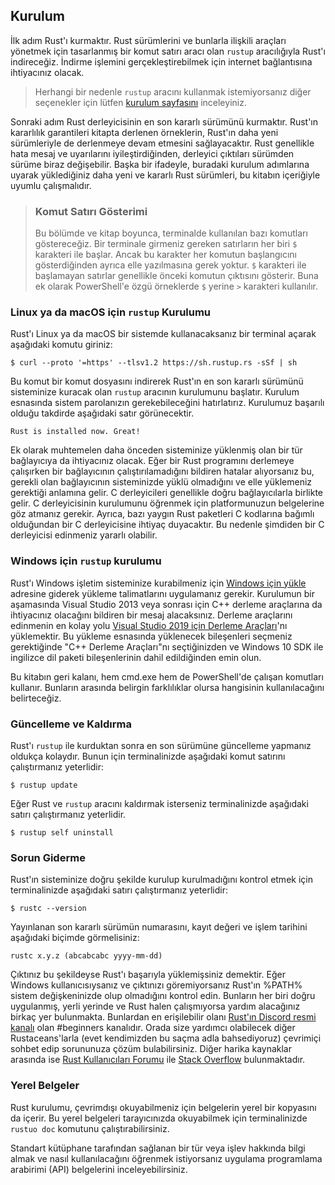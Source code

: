 ## Kurulum

İlk adım Rust'ı kurmaktır. Rust sürümlerini ve bunlarla ilişkili araçları yönetmek için tasarlanmış bir komut satırı aracı olan `rustup` aracılığıyla Rust'ı indireceğiz. İndirme işlemini gerçekleştirebilmek için internet bağlantısına ihtiyacınız olacak.

> Herhangi bir nedenle `rustup` aracını kullanmak istemiyorsanız 
> diğer seçenekler için lütfen [kurulum sayfasını](https://www.rust-lang.org/tools/install) inceleyiniz.

Sonraki adım Rust derleyicisinin en son kararlı sürümünü kurmaktır. Rust'ın kararlılık garantileri kitapta derlenen örneklerin, Rust'ın daha yeni sürümleriyle de derlenmeye devam etmesini sağlayacaktır. Rust genellikle hata mesaj ve uyarılarını iyileştirdiğinden, derleyici çıktıları sürümden sürüme biraz değişebilir. Başka bir ifadeyle, buradaki kurulum adımlarına uyarak yüklediğiniz daha yeni ve kararlı Rust sürümleri, bu kitabın içeriğiyle uyumlu çalışmalıdır.

> ### Komut Satırı Gösterimi
>
> Bu bölümde ve kitap boyunca, terminalde kullanılan bazı komutları göstereceğiz.
> Bir terminale girmeniz gereken satırların her biri `$` karakteri ile başlar. 
> Ancak bu karakter her komutun başlangıcını gösterdiğinden ayrıca elle yazılmasına gerek yoktur.
> `$` karakteri ile başlamayan satırlar genellikle önceki komutun çıktısını gösterir.
> Buna ek olarak PowerShell'e özgü örneklerde `$` yerine `>` karakteri kullanılır.

### Linux ya da macOS için `rustup` Kurulumu

Rust'ı Linux ya da macOS bir sistemde kullanacaksanız bir terminal açarak aşağıdaki komutu giriniz:

```console
$ curl --proto '=https' --tlsv1.2 https://sh.rustup.rs -sSf | sh
```

Bu komut bir komut dosyasını indirerek Rust'ın en son kararlı sürümünü sisteminize kuracak olan `rustup` aracının kurulumunu başlatır. Kurulum esnasında sistem parolanızın gerekebileceğini hatırlatırız. Kurulumuz başarılı olduğu takdirde aşağıdaki satır görünecektir.

```text
Rust is installed now. Great!
```
Ek olarak muhtemelen daha önceden sisteminize yüklenmiş olan bir tür bağlayıcıya da ihtiyacınız olacak. Eğer bir Rust programını derlemeye çalışırken bir bağlayıcının çalıştırılamadığını bildiren hatalar alıyorsanız bu, gerekli olan bağlayıcının sisteminizde yüklü olmadığını ve elle yüklemeniz gerektiği anlamına gelir. C derleyicileri genellikle doğru bağlayıcılarla birlikte gelir. C derleyicisinin kurulumunu öğrenmek için platformunuzun belgelerine göz atmanız gerekir. Ayrıca, bazı yaygın Rust paketleri C kodlarına bağımlı olduğundan bir C derleyicisine ihtiyaç duyacaktır. Bu nedenle şimdiden bir C derleyicisi edinmeniz yararlı olabilir.

### Windows için `rustup` kurulumu

Rust'ı Windows işletim sisteminize kurabilmeniz için [Windows için yükle](https://www.rust-lang.org/tools/install) adresine giderek yükleme talimatlarını uygulamanız gerekir. Kurulumun bir aşamasında Visual Studio 2013 veya sonrası için C++ derleme araçlarına da ihtiyacınız olacağını bildiren bir mesaj alacaksınız. Derleme araçlarını edinmenin en kolay yolu [Visual Studio 2019 için Derleme Araçları](https://visualstudio.microsoft.com/tr/visual-cpp-build-tools/)'nı yüklemektir. Bu yükleme esnasında yüklenecek bileşenleri seçmeniz gerektiğinde "C++ Derleme Araçları"nı seçtiğinizden ve Windows 10 SDK ile ingilizce dil paketi bileşenlerinin dahil edildiğinden emin olun.

Bu kitabın geri kalanı, hem cmd.exe hem de PowerShell'de çalışan komutları kullanır. Bunların arasında belirgin farklılıklar olursa hangisinin kullanılacağını belirteceğiz.

### Güncelleme ve Kaldırma

Rust'ı `rustup` ile kurduktan sonra en son sürümüne güncelleme yapmanız oldukça kolaydır. Bunun için terminalinizde aşağıdaki komut satırını çalıştırmanız yeterlidir: 

```console
$ rustup update
```

Eğer Rust ve `rustup` aracını kaldırmak isterseniz terminalinizde aşağıdaki satırı çalıştırmanız yeterlidir.

```console
$ rustup self uninstall
```

### Sorun Giderme

Rust'ın sisteminize doğru şekilde kurulup kurulmadığını kontrol etmek için terminalinizde aşağıdaki satırı çalıştırmanız yeterlidir:

```console
$ rustc --version 
```

Yayınlanan son kararlı sürümün numarasını, kayıt değeri ve işlem tarihini aşağıdaki biçimde görmelisiniz:

```text
rustc x.y.z (abcabcabc yyyy-mm-dd)
```

Çıktınız bu şekildeyse Rust'ı başarıyla yüklemişsiniz demektir. Eğer Windows kullanıcısıysanız ve çıktınızı göremiyorsanız Rust'ın %PATH% sistem değişkeninizde olup olmadığını kontrol edin. Bunların her biri doğru uygulanmış,  yerli yerinde ve Rust halen çalışmıyorsa yardım alacağınız birkaç yer bulunmakta. Bunlardan en erişilebilir olanı [Rust'ın Discord resmi kanalı](https://discord.com/invite/rust-lang) olan #beginners kanalıdır. Orada size yardımcı olabilecek diğer Rustaceans'larla (evet kendimizden bu saçma adla bahsediyoruz) çevrimiçi sohbet edip sorununuza çözüm bulabilirsiniz. Diğer harika kaynaklar arasında ise [Rust Kullanıcıları Forumu](https://users.rust-lang.org/) ile [Stack Overflow](https://stackoverflow.com/questions/tagged/rust) bulunmaktadır.

### Yerel Belgeler

Rust kurulumu, çevrimdışı okuyabilmeniz için belgelerin yerel bir kopyasını da içerir. Bu yerel belgeleri tarayıcınızda okuyabilmek için terminalinizde `rustuo doc` komutunu çalıştırabilirsiniz. 

Standart kütüphane tarafından sağlanan bir tür veya işlev hakkında bilgi almak ve nasıl kullanılacağını öğrenmek istiyorsanız uygulama programlama arabirimi (API) belgelerini inceleyebilirsiniz. 
